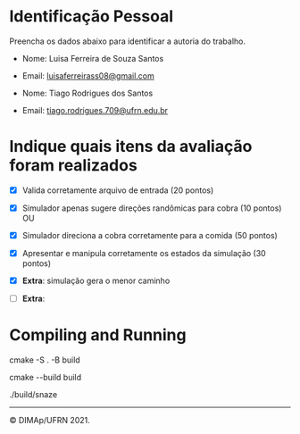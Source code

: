 ﻿# Identificação Pessoal

Preencha os dados abaixo para identificar a autoria do trabalho.

- Nome: Luisa Ferreira de Souza Santos
- Email: luisaferreirass08@gmail.com

- Nome: Tiago Rodrigues dos Santos
- Email: tiago.rodrigues.709@ufrn.edu.br

# Indique quais itens da avaliação foram realizados

- [x] Valida corretamente arquivo de entrada (20 pontos)

- [x] Simulador apenas sugere direções randômicas para cobra (10 pontos)
OU
- [x] Simulador direciona a cobra corretamente para a comida (50 pontos)

- [x] Apresentar e manipula corretamente os estados da simulação (30 pontos)

- [x] **Extra**: simulação gera o menor caminho
- [ ] **Extra**: 
  
# Compiling and Running

cmake -S . -B build

cmake --build build

./build/snaze <options> <maze-file>

--------
&copy; DIMAp/UFRN 2021.
